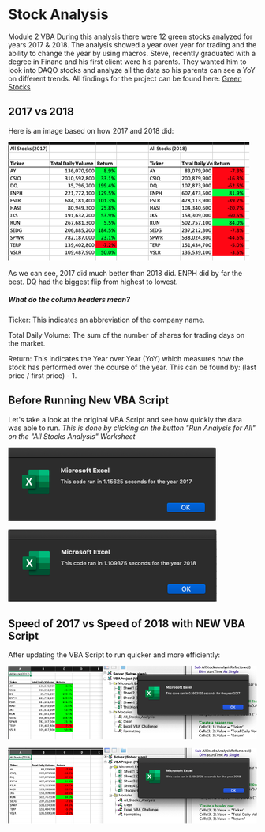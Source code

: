 # Stock Analysis
Module 2 VBA
During this analysis there were 12 green stocks analyzed for years 2017 & 2018. The analysis showed a year over year for trading and the ability to change the year by using macros. Steve, recently graduated with a degree in Financ and his first client were his parents.  They wanted him to look into DAQO stocks and analyze all the data so his parents can see a YoY on different trends. All findings for the project can be found here: [Green Stocks](https://github.com/EJones621/stock-analysis/blob/main/VBA_Challenge.xlsm)
## 2017 vs 2018
Here is an image based on how 2017 and 2018 did:


![2017 & 2018 Data](https://github.com/EJones621/stock-analysis/blob/main/Resources/2017%262018_Data.png)


As we can see, 2017 did much better than 2018 did.
ENPH did by far the best.
DQ had the biggest flip from highest to lowest.

##### What do the column headers mean?
Ticker: This indicates an abbreviation of the company name.

Total Daily Volume: The sum of the number of shares for trading days on the market.

Return: This indicates the Year over Year (YoY) which measures how the stock has performed over the course of the year. This can be found by: (last price / first price) - 1.


## Before Running New VBA Script
Let's take a look at the original VBA Script and see how quickly the data was able to run.
*This is done by clicking on the button "Run Analysis for All" on the "All Stocks Analysis" Worksheet*

![2017 Speed](https://github.com/EJones621/stock-analysis/blob/main/Resources/2017%20Speed%20Before%20Challenge.png)



![2018 Speed](https://github.com/EJones621/stock-analysis/blob/main/Resources/2018%20Speed%20Before%20Challenge.png)





## Speed of 2017 vs Speed of 2018 with NEW VBA Script
After updating the VBA Script to run quicker and more efficiently:

![2017 Speed](https://github.com/EJones621/stock-analysis/blob/main/Resources/VBA_Challenge_2017.png)



![2018 Speed](https://github.com/EJones621/stock-analysis/blob/main/Resources/VBA_Challenge_2018.png)




